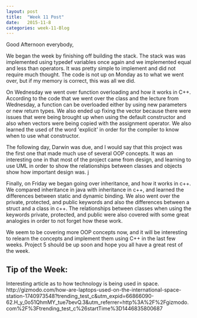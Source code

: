 ```yaml
---
layout: post
title:  "Week 11 Post"
date:   2015-11-8
categories: week-11-Blog
---
```

Good Afternoon everybody,

  We began the week by finishing off building the stack. The stack was was implemented using typedef variables once again and we implemented equal and less than operators. It was pretty simple to implement and did not require much thought. The code is not up on Monday as to what we went over, but if my memory is correct, this was all we did.

  On Wednesday we went over function overloading and how it works in C++. According to the code that we went over the class and the lecture from Wednesday, a function can be overloaded either by using new parameters or new return types. We also ended up fixing the vector because there were issues that were being brought up when using the default constructor and also when vectors were being copied with the assignment operator. We also learned the used of the word 'explicit' in order for the compiler to know when to use what constructor.

  The following day, Darwin was due, and I would say that this project was the first one that made much use of several OOP concepts. It was an interesting one in that most of the project came from design, and learning to use UML in order to show the relationships between classes and objects show how important design was. j

  Finally, on Friday we began going over inheritance, and how it works in c++. We compared inheritance in java with inheritance in c++, and learned the differences between static and dynamic binding. We also went over the private, protected, and public keywords and also the differences between a struct and a class in c++. The relationships between classes when using the keywords private, protected, and public were also covered with some great analogies in order to not forget how these work.

  We seem to be covering more OOP concepts now, and it will be interesting to relearn the concepts and implement them using C++ in the last few weeks. Project 5 should be up soon and hope you all have a great rest of the week.




<h2>Tip of the Week: </h2>
Interesting article as to how technology is being used in space.
http://gizmodo.com/how-are-laptops-used-on-the-international-space-station-1740973548?trending_test_c&utm_expid=66866090-62.H_y_0o51QhmMY_tue7bevQ.3&utm_referrer=http%3A%2F%2Fgizmodo.com%2F%3Ftrending_test_c%26startTime%3D1446835800687 
